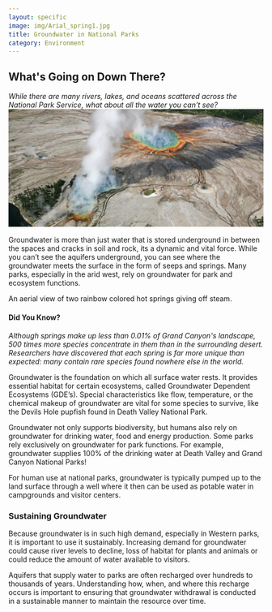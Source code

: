 ```yaml
---
layout: specific
image: img/Arial_spring1.jpg
title: Groundwater in National Parks
category: Environment 
---
```


## What's Going on Down There?
<em>While there are many rivers, lakes, and oceans scattered across the National Park Service, what about all the water you can’t see?</em>
<img src="img/Arial_spring1.jpg" alt="Arial_spring1">

Groundwater is more than just water that is stored underground in between the spaces and cracks in soil and rock, its a dynamic and vital force. While you can’t see the aquifers underground, you can see where the groundwater meets the surface in the form of seeps and springs. Many parks, especially in the arid west, rely on groundwater for park and ecosystem functions.

An aerial view of two rainbow colored hot springs giving off steam.  

#### Did You Know?
<em>Although springs make up less than 0.01% of Grand Canyon's landscape, 500 times more species concentrate in them than in the surrounding desert. Researchers have discovered that each spring is far more unique than expected: many contain rare species found nowhere else in the world.</em>

Groundwater is the foundation on which all surface water rests. It provides essential habitat for certain ecosystems, called Groundwater Dependent Ecosystems (GDE’s). Special characteristics like flow, temperature, or the chemical makeup of groundwater are vital for some species to survive, like the Devils Hole pupfish found in Death Valley National Park.

Groundwater not only supports biodiversity, but humans also rely on groundwater for drinking water, food and energy production. Some parks rely exclusively on groundwater for park functions. For example, groundwater supplies 100% of the drinking water at Death Valley and Grand Canyon National Parks!

For human use at national parks, groundwater is typically pumped up to the land surface through a well where it then can be used as potable water in campgrounds and visitor centers.

### Sustaining Groundwater
Because groundwater is in such high demand, especially in Western parks, it is important to use it sustainably. Increasing demand for groundwater could cause river levels to decline, loss of habitat for plants and animals or could reduce the amount of water available to visitors.

Aquifers that supply water to parks are often recharged over hundreds to thousands of years. Understanding how, when, and where this recharge occurs is important to ensuring that groundwater withdrawal is conducted in a sustainable manner to maintain the resource over time.

